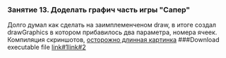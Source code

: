 ### Занятие 13. Доделать графич часть игры "Сапер"
Долго думал как сделать на заимплеменченом draw, в итоге создал drawGraphics в котором прибавилось два параметра, номера ячеек.<br>
Компиляция скриншотов, [осторожно длинная картинка](http://i.imgur.com/lH94vpm.gif)
###Download executable file
[link#1](https://cloud.mail.ru/public/uA6j/SEczKfAaB)[link#2](http://petsclinic.site40.net/download/miner-1.0.jar)
